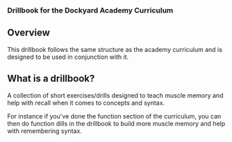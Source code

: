 ### Drillbook for the Dockyard Academy Curriculum

## Overview

This drillbook follows the same structure as the academy curriculum and is designed to be used in conjunction with it. 

## What is a drillbook? 
A collection of short exercises/drills designed to teach muscle memory and help with recall when it comes to concepts and syntax.

For instance if you've done the function section of the curriculum, you can then do function dills in the drillbook to build more muscle memory and help with remembering syntax.



